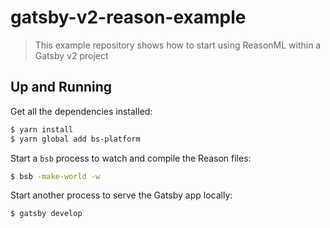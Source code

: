 # gatsby-v2-reason-example

> This example repository shows how to start using ReasonML within a Gatsby v2 project

## Up and Running

Get all the dependencies installed:

```bash
$ yarn install
$ yarn global add bs-platform
```

Start a `bsb` process to watch and compile the Reason files:

```bash
$ bsb -make-world -w
```

Start another process to serve the Gatsby app locally:

```bash
$ gatsby develop
```
